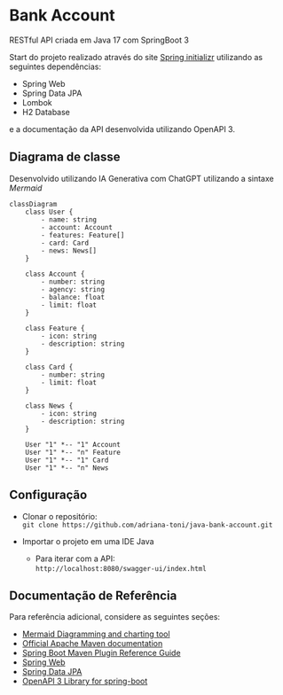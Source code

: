 # Bank Account
RESTful API criada em Java 17 com SpringBoot 3

Start do projeto realizado através do site [Spring initializr](https://start.spring.io/)
utilizando as seguintes dependências:

* Spring Web
* Spring Data JPA
* Lombok
* H2 Database

e a documentação da API desenvolvida utilizando OpenAPI 3.

## Diagrama de classe
Desenvolvido utilizando IA Generativa com ChatGPT utilizando a sintaxe *Mermaid*

```mermaid
classDiagram
    class User {
        - name: string
        - account: Account
        - features: Feature[]
        - card: Card
        - news: News[]
    }

    class Account {
        - number: string
        - agency: string
        - balance: float
        - limit: float
    }

    class Feature {
        - icon: string
        - description: string
    }

    class Card {
        - number: string
        - limit: float
    }

    class News {
        - icon: string
        - description: string
    }

    User "1" *-- "1" Account
    User "1" *-- "n" Feature
    User "1" *-- "1" Card
    User "1" *-- "n" News
```

## Configuração

- Clonar o repositório:<br>
  ``git clone https://github.com/adriana-toni/java-bank-account.git``

- Importar o projeto em uma IDE Java

  - Para iterar com a API:<br>
    ``http://localhost:8080/swagger-ui/index.html``

## Documentação de Referência
Para referência adicional, considere as seguintes seções:

* [Mermaid Diagramming and charting tool](https://mermaid.js.org/)
* [Official Apache Maven documentation](https://maven.apache.org/guides/index.html)
* [Spring Boot Maven Plugin Reference Guide](https://docs.spring.io/spring-boot/docs/3.1.3/maven-plugin/reference/html/)
* [Spring Web](https://docs.spring.io/spring-boot/docs/3.1.3/reference/htmlsingle/index.html#web)
* [Spring Data JPA](https://docs.spring.io/spring-boot/docs/3.1.3/reference/htmlsingle/index.html#data.sql.jpa-and-spring-data)
* [OpenAPI 3 Library for spring-boot](https://springdoc.org/)
